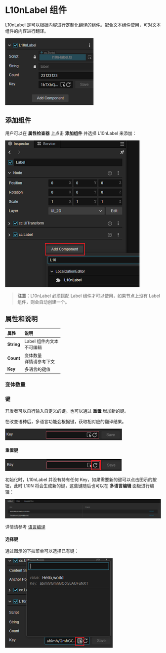# L10nLabel 组件

L10nLabel 是可以根据内容进行定制化翻译的组件。配合文本组件使用，可对文本组件的内容进行翻译。

![overview](l10nlabel/overview.png)

## 添加组件

用户可以在 **属性检查器** 上点击 **添加组件** 并选择 L10nLabel 来添加：

![add](l10nlabel/add.png)

> **注意**：L10nLabel 必须搭配 Label 组件才可以使用，如果节点上没有 Label 组件，则会自动创建一个。

## 属性和说明

| 属性 | 说明 |
| :-- | :-- |
| **String** | Label 组件内文本 <br> 不可编辑|
| **Count** | 变体数量 <br> 详情请参考下文 |
| **Key** | 多语言的键值 |

### 变体数量

### 键

开发者可以自行输入自定义的键。也可以通过 **重置** 增加新的键。

在改变语种后，多语言功能会根据键，获取相对应的翻译结果。

![key](l10nlabel/key-prop.png)

#### 重置键

![reset](l10nlabel/reset-key.png)

初始化时，L10nLabel 并没有持有任何 Key，如果需要新的键可以点击图示的按钮，此时 L10N 将会生成新的键，这些键随后也可以在 **多语言编辑** 面板进行编辑：

![compile](l10nlabel/compile.png)

详情请参考 [语言编译](compile-language.md)

#### 选择键

通过图示的下拉菜单可以选择已有键：

![select](l10nlabel/select-key.png)
